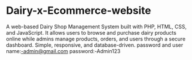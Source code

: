 # Dairy-x-Ecommerce-website
A web-based Dairy Shop Management System built with PHP, HTML, CSS, and JavaScript. It allows users to browse and purchase dairy products online while admins manage products, orders, and users through a secure dashboard. Simple, responsive, and database-driven.
password and user name:-admin@gmail.com
password:-Admin123
